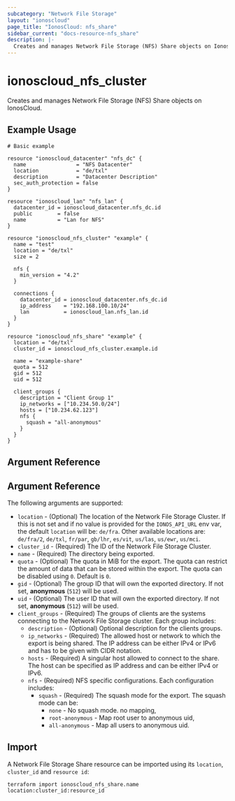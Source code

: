 ```yaml
---
subcategory: "Network File Storage"
layout: "ionoscloud"
page_title: "IonosCloud: nfs_share"
sidebar_current: "docs-resource-nfs_share"
description: |-
  Creates and manages Network File Storage (NFS) Share objects on IonosCloud.
---
```


# ionoscloud_nfs_cluster

Creates and manages Network File Storage (NFS) Share objects on IonosCloud.

## Example Usage

```hcl
# Basic example

resource "ionoscloud_datacenter" "nfs_dc" {
  name                = "NFS Datacenter"
  location            = "de/txl"
  description         = "Datacenter Description"
  sec_auth_protection = false
}

resource "ionoscloud_lan" "nfs_lan" {
  datacenter_id = ionoscloud_datacenter.nfs_dc.id
  public        = false
  name          = "Lan for NFS"
}

resource "ionoscloud_nfs_cluster" "example" {
  name = "test"
  location = "de/txl"
  size = 2

  nfs {
    min_version = "4.2"
  }

  connections {
    datacenter_id = ionoscloud_datacenter.nfs_dc.id
    ip_address    = "192.168.100.10/24"
    lan           = ionoscloud_lan.nfs_lan.id
  }
}

resource "ionoscloud_nfs_share" "example" {
  location = "de/txl"
  cluster_id = ionoscloud_nfs_cluster.example.id

  name = "example-share"
  quota = 512
  gid = 512
  uid = 512

  client_groups {
    description = "Client Group 1"
    ip_networks = ["10.234.50.0/24"]
    hosts = ["10.234.62.123"]
    nfs {
      squash = "all-anonymous"
    }
  }
}
```

## Argument Reference

## Argument Reference

The following arguments are supported:

- `location` - (Optional) The location of the Network File Storage Cluster. If this is not set and if no value is provided for the `IONOS_API_URL` env var, the default `location` will be: `de/fra`. Other available locations are: `de/fra/2`, `de/txl`, `fr/par`, `gb/lhr`, `es/vit`, `us/las`, `us/ewr`, `us/mci`.
- `cluster_id` - (Required) The ID of the Network File Storage Cluster.
- `name` - (Required) The directory being exported.
- `quota` - (Optional) The quota in MiB for the export. The quota can restrict the amount of data that can be stored within the export. The quota can be disabled using `0`. Default is `0`.
- `gid` - (Optional) The group ID that will own the exported directory. If not set, **anonymous** (`512`) will be used.
- `uid` - (Optional) The user ID that will own the exported directory. If not set, **anonymous** (`512`) will be used.
- `client_groups` - (Required) The groups of clients are the systems connecting to the Network File Storage cluster. Each group includes:
  - `description` - (Optional) Optional description for the clients groups.
  - `ip_networks` - (Required) The allowed host or network to which the export is being shared. The IP address can be either IPv4 or IPv6 and has to be given with CIDR notation.
  - `hosts` - (Required) A singular host allowed to connect to the share. The host can be specified as IP address and can be either IPv4 or IPv6.
  - `nfs` - (Required) NFS specific configurations. Each configuration includes:
    - `squash` - (Required) The squash mode for the export. The squash mode can be:
      - `none` - No squash mode. no mapping,
      - `root-anonymous` - Map root user to anonymous uid,
      - `all-anonymous` - Map all users to anonymous uid. 

## Import

A Network File Storage Share resource can be imported using its `location`, `cluster_id` and `resource id`:

```shell
terraform import ionoscloud_nfs_share.name location:cluster_id:resource_id
```
